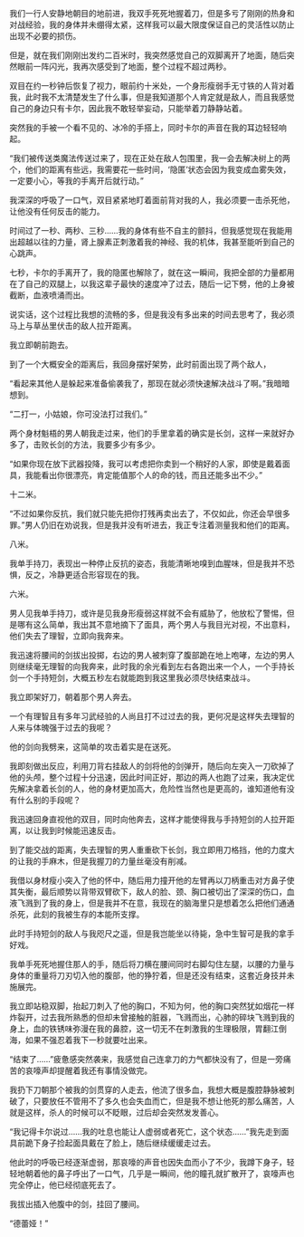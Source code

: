 我们一行人安静地朝目的地前进，我双手死死地握着刀，但是多亏了刚刚的热身和对战经验，我的身体并未绷得太紧，这样我可以最大限度保证自己的灵活性以防止出现不必要的损伤。

但是，就在我们刚刚出发约二百米时，我突然感觉自己的双脚离开了地面，随后突然眼前一阵闪光，我再次感受到了地面，整个过程不超过两秒。

双目在约一秒钟后恢复了视力，眼前约十米处，一个身形瘦弱手无寸铁的人背对着我，此时我不太清楚发生了什么事，但是我知道那个人肯定就是敌人，而且我感觉自己的身边只有卡尔，因此我不敢轻举妄动，只能举着刀静静站着。

突然我的手被一个看不见的、冰冷的手搭上，同时卡尔的声音在我的耳边轻轻响起。

“我们被传送类魔法传送过来了，现在正处在敌人包围里，我一会去解决树上的两个，他们的距离有些远，我需要花一些时间，‘隐匿’状态会因为我变成血雾失效，一定要小心，等我的手离开后就行动。”

我深深的呼吸了一口气，双目紧紧地盯着面前背对我的人，我必须要一击杀死他，让他没有任何反击的能力。

时间过了一秒、两秒、三秒……我的身体有些不自主的颤抖，但我感觉现在我能用出超越以往的力量，肾上腺素正刺激着我的神经、我的机体，我甚至能听到自己的心跳声。

七秒，卡尔的手离开了，我的隐匿也解除了，就在这一瞬间，我把全部的力量都用在了自己的双腿上，以我这辈子最快的速度冲了过去，随后一记下劈，他的上身被截断，血液喷涌而出。

说实话，这个过程比我想的流畅的多，但是我没有多出来的时间去思考了，我必须马上与草丛里伏击的敌人拉开距离。

我立即朝前跑去。

到了一个大概安全的距离后，我回身摆好架势，此时前面出现了两个敌人，

“看起来其他人是躲起来准备偷袭我了，那现在就必须快速解决战斗了啊。”我暗暗想到。

“二打一，小姑娘，你可没法打过我们。”

两个身材魁梧的男人朝我走过来，他们的手里拿着的确实是长剑，这样一来就好办多了，击败长剑的方法，我要多少有多少。

“如果你现在放下武器投降，我可以考虑把你卖到一个稍好的人家，即使是戴着面具，我能看出你很漂亮，肯定能值那个人的命的钱，而且还能多出不少。”

十二米。

“不过如果你反抗，我们就只能先把你打残再卖出去了，不仅如此，你还会早很多罪。”男人仍旧在劝说我，但是我并没有听进去，我正专注着测量我和他们的距离。

八米。

我单手持刀，表现出一种停止反抗的姿态，我能清晰地嗅到血腥味，但是我并不恐惧，反之，冷静更适合形容现在的我。

六米。

男人见我单手持刀，或许是见我身形瘦弱这样就不会有威胁了，他放松了警惕，但是哪有这么简单，我出其不意地摘下了面具，两个男人与我目光对视，不出意料，他们失去了理智，立即向我奔来。

我迅速将腰间的剑拔出投掷，右边的男人被刺穿了腹部跪在地上咆哮，左边的男人则继续毫无理智的向我奔来，此时我的余光看到左右各跑出来一个人，一个手持长剑一个手持短剑，大概五秒左右就能跑到我这里我必须尽快结束战斗。

我立即架好刀，朝着那个男人奔去。

一个有理智且有多年习武经验的人尚且打不过过去的我，更何况是这样失去理智的人来与体魄强于过去的我呢？

他的剑向我劈来，这简单的攻击着实是在送死。

我即刻做出反应，利用刀背右挂敌人的剑将他的剑弹开，随后向左突入一刀砍掉了他的头颅，整个过程十分迅速，因此时间正好，那边的两人也跑了过来，我决定优先解决拿着长剑的人，他的身材更加高大，危险性当然也是更高的，谁知道他有没有什么别的手段呢？

我迅速回身直视他的双目，同时向他奔去，这样才能使得我与手持短剑的人拉开距离，以让我到时候能迅速反击。

到了能交战的距离，失去理智的男人重重砍下长剑，我立即用刀格挡，他的力度大的让我的手麻木，但是我握刀的力量丝毫没有削减。

我借以身材瘦小突入了他的怀中，随后用力撞开他的左臂再以刀柄重击对方鼻子使其失衡，最后顺势以背带双臂砍下，敌人的脸、颈、胸口被切出了深深的伤口，血液飞溅到了我的身上，但是我并不在意，我现在的脑海里只是想着怎么把他们通通杀死，此刻的我被生存的本能所支撑。

此时手持短剑的敌人与我咫尺之遥，但是我岂能坐以待毙，急中生智可是我的拿手好戏。

我单手死死地握住那人的手，随后将刀横在腰间同时右脚勾住左腿，以腰的力量与身体的重量将刀刃切入他的腹部，他的狰狞着，但是还没有结束，这套近身技并未施展完。

我立即站稳双脚，抬起刀刺入了他的胸口，不知为何，他的胸口突然犹如烟花一样炸裂开，过去我所熟悉的但却未曾接触的脏器，飞溅而出，心肺的碎块飞溅到我的身上，血的铁锈味弥漫在我的鼻腔，这一切无不在刺激我的生理极限，胃翻江倒海，如果不强忍着我下一秒就要吐出来。

“结束了……”疲惫感突然袭来，我感觉自己连拿刀的力气都快没有了，但是一旁痛苦的哀嚎声却提醒着我还有事情没做完。

我扔下刀朝那个被我的剑贯穿的人走去，他流了很多血，我想大概是腹腔静脉被刺破了，只要放任不管用不了多久也会失血而亡，但是我不想让他死的那么痛苦，人就是这样，杀人的时候可以不眨眼，过后却会突然发发善心。

“我记得卡尔说过……我的吐息也能让人虚弱或者死亡，这个状态……”我先走到面具前跪下身子捡起面具戴在了脸上，随后继续缓缓走过去。

他此时的呼吸已经逐渐虚弱，那哀嚎的声音也因失血而小了不少，我蹲下身子，轻轻地朝着他的鼻子呼出了一口气，几乎是一瞬间，他的瞳孔就扩散开了，哀嚎声也完全停止，他已经彻底死去了。

我拔出插入他腹中的剑，挂回了腰间。

“德蕾娅！”

